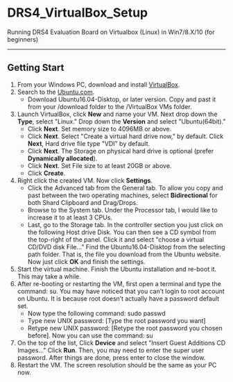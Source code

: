 # DRS4_VirtualBox_Setup
Running DRS4 Evaluation Board on Virtualbox (Linux) in Win7/8.X/10 (for beginners)
***
## Getting Start
1. From your Windows PC, download and install [VirtualBox](https://www.virtualbox.org/wiki/Downloads).
2. Search to the [Ubuntu.com](https://www.ubuntu.com/download/alternative-downloads). 
   + Download Ubuntu16.04-Disktop, or later version. Copy and past it from your /download folder to the /VirtualBox VMs folder.
3. Launch VirtualBox, click <b>New</b> and name your VM. Next drop down the <b>Type</b>, select "Linux." Drop down the <b>Version</b> and select "Ubuntu(64bit)."
   + Click <b>Next</b>. Set memory size to 4096MB or above. 
   + Click <b>Next</b>. Select "Create a virtual hard drive now," by default. Click <b>Next</b>, Hard drive file type "VDI" by default. 
   + Click <b>Next</b>. The Storage on physical hard drive is optional (prefer <b>Dynamically allocated</b>). 
   + Click <b>Next</b>. Set File size to at least 20GB or above. 
   + Click <b>Create</b>. 
4. Right click the created VM. Now click <b>Settings</b>. 
   + Click the Advanced tab from the General tab. To allow you copy and past between the two operating machines, select <b>Bidirectional</b> for both Shard Clipboard and Drag/Drops. 
   + Browse to the System tab. Under the Processor tab, I would like to increase it to at least 3 CPUs. 
   + Last, go to the Storage tab. In the controller section you just click on the following Host drive Disk. You can then see a CD symbol from the top-right of the panel. Click it and select "choose a virtual CD/DVD disk File..." Find the Ubuntu16.04-Disktop from the selecting path folder. That is, the file you download from the Ubuntu website. Now just click <b>OK</b> and finish the settings. 
5. Start the virtual machine. Finish the Ubuntu installation and re-boot it. This may take a while. 
6. After re-booting or restarting the VM, first open a terminal and type the command: su. You may have noticed that you can’t login to root account on Ubuntu. It is because root doesn’t actually have a password default set. 
   + Now type the following command: sudo passwd
   + Type new UNIX password: [Type the root password you want]
   + Retype new UNIX password: [Retype the root password you chosen before]. Now you can use the command: su
7. On the top of the list, Click <b>Device</b> and select "Insert Guest Additions CD Images..." Click <b>Run</b>. Then, you may need to enter the super user password. After things are done, press enter to close the window. 
8. Restart the VM. The screen resolution should be the same as your PC now.
